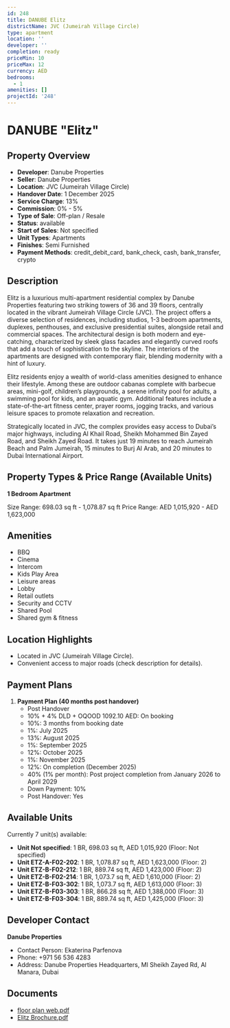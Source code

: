 ```yaml
---
id: 248
title: DANUBE Elitz
districtName: JVC (Jumeirah Village Circle)
type: apartment
location: ''
developer: ''
completion: ready
priceMin: 10
priceMax: 12
currency: AED
bedrooms:
  - 1
amenities: []
projectId: '248'
---
```


# DANUBE "Elitz"

## Property Overview
- **Developer**: Danube Properties
- **Seller**: Danube Properties
- **Location**: JVC (Jumeirah Village Circle)
- **Handover Date**: 1 December 2025
- **Service Charge**: 13%
- **Commission**: 0% - 5%
- **Type of Sale**: Off-plan / Resale
- **Status**: available
- **Start of Sales**: Not specified
- **Unit Types**: Apartments
- **Finishes**: Semi Furnished
- **Payment Methods**: credit_debit_card, bank_check, cash, bank_transfer, crypto

## Description
Elitz is a luxurious multi-apartment residential complex by Danube Properties featuring two striking towers of 36 and 39 floors, centrally located in the vibrant Jumeirah Village Circle (JVC). The project offers a diverse selection of residences, including studios, 1-3 bedroom apartments, duplexes, penthouses, and exclusive presidential suites, alongside retail and commercial spaces. The architectural design is both modern and eye-catching, characterized by sleek glass facades and elegantly curved roofs that add a touch of sophistication to the skyline. The interiors of the apartments are designed with contemporary flair, blending modernity with a hint of luxury.

Elitz residents enjoy a wealth of world-class amenities designed to enhance their lifestyle. Among these are outdoor cabanas complete with barbecue areas, mini-golf, children’s playgrounds, a serene infinity pool for adults, a swimming pool for kids, and an aquatic gym. Additional features include a state-of-the-art fitness center, prayer rooms, jogging tracks, and various leisure spaces to promote relaxation and recreation.

Strategically located in JVC, the complex provides easy access to Dubai’s major highways, including Al Khail Road, Sheikh Mohammed Bin Zayed Road, and Sheikh Zayed Road. It takes just 19 minutes to reach Jumeirah Beach and Palm Jumeirah, 15 minutes to Burj Al Arab, and 20 minutes to Dubai International Airport.

## Property Types & Price Range (Available Units)
**1 Bedroom Apartment**

Size Range: 698.03 sq ft - 1,078.87 sq ft
Price Range: AED 1,015,920 - AED 1,623,000

## Amenities
- BBQ
- Cinema
- Intercom
- Kids Play Area
- Leisure areas
- Lobby
- Retail outlets
- Security and CCTV
- Shared Pool
- Shared gym & fitness

## Location Highlights
- Located in JVC (Jumeirah Village Circle).
- Convenient access to major roads (check description for details).

## Payment Plans
1. **Payment Plan (40 months post handover)**
   - Post Handover
   - 10% + 4% DLD + OQOOD 1092.10 AED: On booking
   - 10%: 3 months from booking date
   - 1%: July 2025
   - 13%: August 2025
   - 1%: September 2025
   - 12%: October 2025
   - 1%: November 2025
   - 12%: On completion (December 2025)
   - 40% (1% per month): Post project completion from January 2026 to April 2029
   - Down Payment: 10%
   - Post Handover: Yes

## Available Units
Currently 7 unit(s) available:
- **Unit Not specified**: 1 BR, 698.03 sq ft, AED 1,015,920 (Floor: Not specified)
- **Unit ETZ-A-F02-202**: 1 BR, 1,078.87 sq ft, AED 1,623,000 (Floor: 2)
- **Unit ETZ-B-F02-212**: 1 BR, 889.74 sq ft, AED 1,423,000 (Floor: 2)
- **Unit ETZ-B-F02-214**: 1 BR, 1,073.7 sq ft, AED 1,610,000 (Floor: 2)
- **Unit ETZ-B-F03-302**: 1 BR, 1,073.7 sq ft, AED 1,613,000 (Floor: 3)
- **Unit ETZ-B-F03-303**: 1 BR, 866.28 sq ft, AED 1,388,000 (Floor: 3)
- **Unit ETZ-B-F03-304**: 1 BR, 889.74 sq ft, AED 1,425,000 (Floor: 3)

## Developer Contact
**Danube Properties**
- Contact Person: Ekaterina Parfenova
- Phone: +971 56 536 4283
- Address: Danube Properties Headquarters, Ml Sheikh Zayed Rd, Al Manara, Dubai

## Documents
- [floor plan web.pdf](https://cdn.geniemap.net/2023/06/22/g0xQ1VfLktN0xnmnEOe8VAgUQFg7WvSOxgD4nlEj.pdf)
- [Elitz Brochure.pdf](https://cdn.geniemap.net/2023/07/17/OKMTam1xTox0frsLFRdj6Bb5pzpke9h1pLlgiDgU.pdf)
